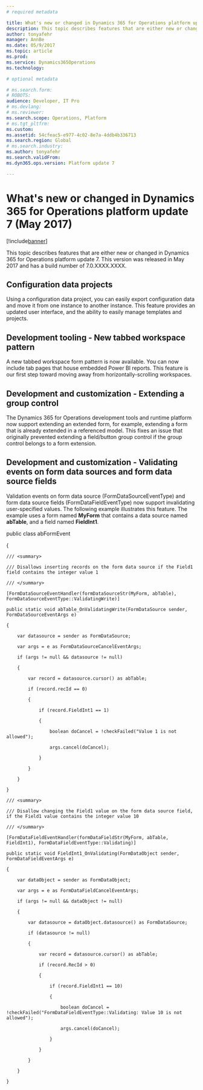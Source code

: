 ```yaml
---
# required metadata

title: What's new or changed in Dynamics 365 for Operations platform update 7 (May 2017)
description: This topic describes features that are either new or changed in Dynamics 365 for Operations platform update 7. This version was released in May 2017 and has a build number of 7.0.XXXX.XXXX.
author: tonyafehr
manager: AnnBe
ms.date: 05/9/2017
ms.topic: article
ms.prod: 
ms.service: Dynamics365Operations
ms.technology: 

# optional metadata

# ms.search.form: 
# ROBOTS: 
audience: Developer, IT Pro
# ms.devlang: 
# ms.reviewer: 
ms.search.scope: Operations, Platform
# ms.tgt_pltfrm: 
ms.custom: 
ms.assetid: 54cfeac5-e977-4c02-8e7a-4ddb4b336713
ms.search.region: Global
# ms.search.industry: 
ms.author: tonyafehr
ms.search.validFrom: 
ms.dyn365.ops.version: Platform update 7

---
```


# What's new or changed in Dynamics 365 for Operations platform update 7 (May 2017)


[!include[banner](../includes/banner.md)]

This topic describes features that are either new or changed in Dynamics 365 for Operations platform update 7. This version was released in May 2017 and has a build number of 7.0.XXXX.XXXX.

## Configuration data projects ##
Using a configuration data project, you can easily export configuration data and move it from one instance to another instance. This feature provides an updated user interface, and the ability to easily manage templates and projects.

## Development tooling - New tabbed workspace pattern ##
A new tabbed workspace form pattern is now available. You can now include tab pages that house embedded Power BI reports. This feature is our first step toward moving away from horizontally-scrolling workspaces.

 ## Development and customization - Extending a group control ##
 The Dynamics 365 for Operations development tools and runtime platform now support extending an extended form, for example, extending a form that is already extended in a referenced model. This fixes an issue that originally prevented extending a field/button group control if the group control belongs to a form extension.
 
## Development and customization - Validating events on form data sources and form data source fields ##
Validation events on form data source (FormDataSourceEventType) and form data source fields (FormDataFieldEventType) now support invalidating user-specified values. The following example illustrates this feature. The example uses a form named **MyForm** that contains a data source named **abTable**, and a field named **FieldInt1**.


public class abFormEvent

{

    /// <summary>

    /// Disallows inserting records on the form data source if the Field1 field contains the integer value 1

    /// </summary>

    [FormDataSourceEventHandler(formDataSourceStr(MyForm, abTable), FormDataSourceEventType::ValidatingWrite)]

    public static void abTable_OnValidatingWrite(FormDataSource sender, FormDataSourceEventArgs e)

    {

        var datasource = sender as FormDataSource;

        var args = e as FormDataSourceCancelEventArgs;

        if (args != null && datasource != null)

        {

            var record = datasource.cursor() as abTable;

            if (record.recId == 0)

            {

                if (record.FieldInt1 == 1)

                {

                    boolean doCancel = !checkFailed("Value 1 is not allowed");

                    args.cancel(doCancel);

                }

            }

        }

    }

    /// <summary>

    /// Disallow changing the Field1 value on the form data source field, if the Field1 value contains the integer value 10

    /// </summary>

    [FormDataFieldEventHandler(formDataFieldStr(MyForm, abTable, FieldInt1), FormDataFieldEventType::Validating)]

    public static void FieldInt1_OnValidating(FormDataObject sender, FormDataFieldEventArgs e)

    {

        var dataObject = sender as FormDataObject;

        var args = e as FormDataFieldCancelEventArgs;

        if (args != null && dataObject != null)

        {

            var datasource = dataObject.datasource() as FormDataSource;

            if (datasource != null)

            {

                var record = datasource.cursor() as abTable;

                if (record.RecId > 0)

                {

                    if (record.FieldInt1 == 10)

                    {

                        boolean doCancel = !checkFailed("FormDataFieldEventType::Validating: Value 10 is not allowed");

                        args.cancel(doCancel);

                    }

                }

            }

        }

    }

